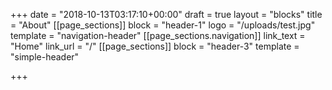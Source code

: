 +++
date = "2018-10-13T03:17:10+00:00"
draft = true
layout = "blocks"
title = "About"
[[page_sections]]
block = "header-1"
logo = "/uploads/test.jpg"
template = "navigation-header"
[[page_sections.navigation]]
link_text = "Home"
link_url = "/"
[[page_sections]]
block = "header-3"
template = "simple-header"

+++
